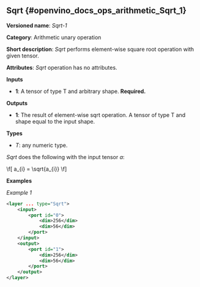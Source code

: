 ## Sqrt <a name="Sqrt"></a> {#openvino_docs_ops_arithmetic_Sqrt_1}

**Versioned name**: *Sqrt-1*

**Category**: Arithmetic unary operation

**Short description**: *Sqrt* performs element-wise square root operation with given tensor.

**Attributes**: *Sqrt* operation has no attributes.

**Inputs**

* **1**: A tensor of type T and arbitrary shape. **Required.**

**Outputs**

* **1**: The result of element-wise sqrt operation. A tensor of type T and shape equal to the input shape.

**Types**

* *T*: any numeric type.

*Sqrt* does the following with the input tensor *a*:

\f[
a_{i} = \sqrt{a_{i}}
\f]

**Examples**

*Example 1*

```xml
<layer ... type="Sqrt">
    <input>
        <port id="0">
            <dim>256</dim>
            <dim>56</dim>
        </port>
    </input>
    <output>
        <port id="1">
            <dim>256</dim>
            <dim>56</dim>
        </port>
    </output>
</layer>
```

